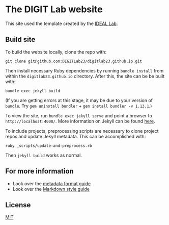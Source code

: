 # The DIGIT Lab website

This site used the template created by the [IDEAL Lab](https://ideal.umd.edu/about.html).

## Build site

To build the website locally, clone the repo with:

```
git clone git@github.com:DIGITLab23/digitlab23.github.io.git
```

Then install necessary Ruby dependencies by running `bundle install` from within the `digitlab23.github.io` directory.  After this, the site can be be built with:

```
bundle exec jekyll build
```

(If you are getting errors at this stage, it may be due to your version of `bundle`. Try `gem uninstall bundler` + `gem install bundler -v 1.13.1`.)

To view the site, run `bundle exec jekyll serve` and point a browser to `http://localhost:4000/`.  More information on Jekyll can be found [here](http://jekyllrb.com/).

To include projects, preprocessing scripts are necessary to clone project repos and update Jekyll metadata. This can be accomplished with:

```
ruby _scripts/update-and-preprocess.rb
```

Then `jekyll build` works as normal.

## For more information

* Look over the [metadata format guide](http://bedford.io/guide/format/)
* Look over the [Markdown style guide](http://bedford.io/guide/style/)

## License

[MIT](http://opensource.org/licenses/MIT)
